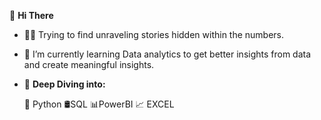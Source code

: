  👋 **Hi There**
- 🕵🏻 Trying to find unraveling stories hidden within the numbers.
- 🌱 I’m currently learning Data analytics to get better insights from data and create meaningful insights.
- 💞️ **Deep Diving into:**

  🐉 Python
  🛢SQL
  📊PowerBI
  📈 EXCEL
   
<!---
Shubhanshi-chauhan/Shubhanshi-chauhan is a ✨ special ✨ repository because its `README.md` (this file) appears on your GitHub profile.
You can click the Preview link to take a look at your changes.
--->
